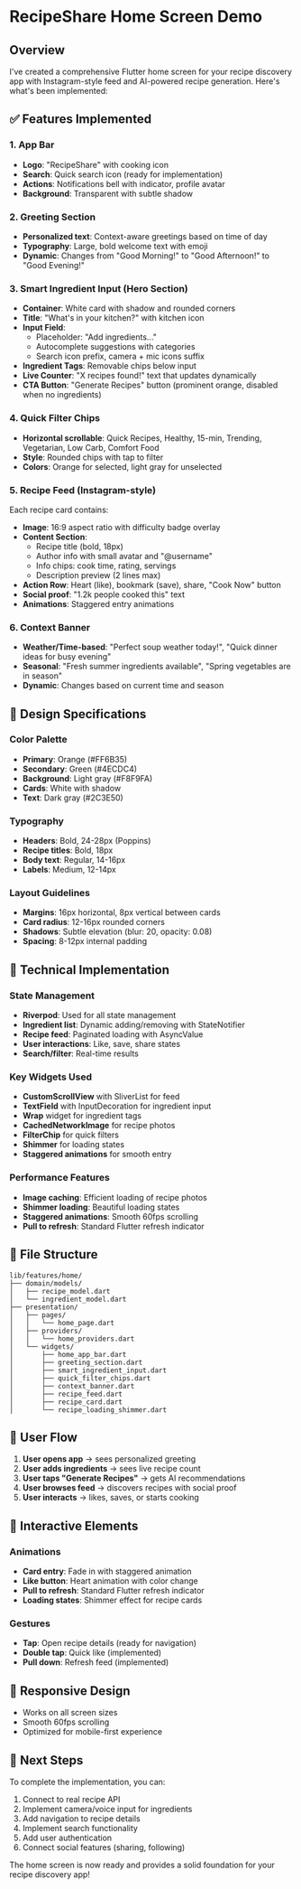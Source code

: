 # RecipeShare Home Screen Demo

## Overview
I've created a comprehensive Flutter home screen for your recipe discovery app with Instagram-style feed and AI-powered recipe generation. Here's what's been implemented:

## ✅ Features Implemented

### 1. App Bar
- **Logo**: "RecipeShare" with cooking icon
- **Search**: Quick search icon (ready for implementation)
- **Actions**: Notifications bell with indicator, profile avatar
- **Background**: Transparent with subtle shadow

### 2. Greeting Section
- **Personalized text**: Context-aware greetings based on time of day
- **Typography**: Large, bold welcome text with emoji
- **Dynamic**: Changes from "Good Morning!" to "Good Afternoon!" to "Good Evening!"

### 3. Smart Ingredient Input (Hero Section)
- **Container**: White card with shadow and rounded corners
- **Title**: "What's in your kitchen?" with kitchen icon
- **Input Field**: 
  - Placeholder: "Add ingredients..."
  - Autocomplete suggestions with categories
  - Search icon prefix, camera + mic icons suffix
- **Ingredient Tags**: Removable chips below input
- **Live Counter**: "X recipes found!" text that updates dynamically
- **CTA Button**: "Generate Recipes" button (prominent orange, disabled when no ingredients)

### 4. Quick Filter Chips
- **Horizontal scrollable**: Quick Recipes, Healthy, 15-min, Trending, Vegetarian, Low Carb, Comfort Food
- **Style**: Rounded chips with tap to filter
- **Colors**: Orange for selected, light gray for unselected

### 5. Recipe Feed (Instagram-style)
Each recipe card contains:
- **Image**: 16:9 aspect ratio with difficulty badge overlay
- **Content Section**:
  - Recipe title (bold, 18px)
  - Author info with small avatar and "@username"
  - Info chips: cook time, rating, servings
  - Description preview (2 lines max)
- **Action Row**: Heart (like), bookmark (save), share, "Cook Now" button
- **Social proof**: "1.2k people cooked this" text
- **Animations**: Staggered entry animations

### 6. Context Banner
- **Weather/Time-based**: "Perfect soup weather today!", "Quick dinner ideas for busy evening"
- **Seasonal**: "Fresh summer ingredients available", "Spring vegetables are in season"
- **Dynamic**: Changes based on current time and season

## 🎨 Design Specifications

### Color Palette
- **Primary**: Orange (#FF6B35)
- **Secondary**: Green (#4ECDC4)
- **Background**: Light gray (#F8F9FA)
- **Cards**: White with shadow
- **Text**: Dark gray (#2C3E50)

### Typography
- **Headers**: Bold, 24-28px (Poppins)
- **Recipe titles**: Bold, 18px
- **Body text**: Regular, 14-16px
- **Labels**: Medium, 12-14px

### Layout Guidelines
- **Margins**: 16px horizontal, 8px vertical between cards
- **Card radius**: 12-16px rounded corners
- **Shadows**: Subtle elevation (blur: 20, opacity: 0.08)
- **Spacing**: 8-12px internal padding

## 🔧 Technical Implementation

### State Management
- **Riverpod**: Used for all state management
- **Ingredient list**: Dynamic adding/removing with StateNotifier
- **Recipe feed**: Paginated loading with AsyncValue
- **User interactions**: Like, save, share states
- **Search/filter**: Real-time results

### Key Widgets Used
- **CustomScrollView** with SliverList for feed
- **TextField** with InputDecoration for ingredient input
- **Wrap** widget for ingredient tags
- **CachedNetworkImage** for recipe photos
- **FilterChip** for quick filters
- **Shimmer** for loading states
- **Staggered animations** for smooth entry

### Performance Features
- **Image caching**: Efficient loading of recipe photos
- **Shimmer loading**: Beautiful loading states
- **Staggered animations**: Smooth 60fps scrolling
- **Pull to refresh**: Standard Flutter refresh indicator

## 📁 File Structure
```
lib/features/home/
├── domain/models/
│   ├── recipe_model.dart
│   └── ingredient_model.dart
├── presentation/
│   ├── pages/
│   │   └── home_page.dart
│   ├── providers/
│   │   └── home_providers.dart
│   └── widgets/
│       ├── home_app_bar.dart
│       ├── greeting_section.dart
│       ├── smart_ingredient_input.dart
│       ├── quick_filter_chips.dart
│       ├── context_banner.dart
│       ├── recipe_feed.dart
│       ├── recipe_card.dart
│       └── recipe_loading_shimmer.dart
```

## 🚀 User Flow
1. **User opens app** → sees personalized greeting
2. **User adds ingredients** → sees live recipe count
3. **User taps "Generate Recipes"** → gets AI recommendations
4. **User browses feed** → discovers recipes with social proof
5. **User interacts** → likes, saves, or starts cooking

## 🔄 Interactive Elements

### Animations
- **Card entry**: Fade in with staggered animation
- **Like button**: Heart animation with color change
- **Pull to refresh**: Standard Flutter refresh indicator
- **Loading states**: Shimmer effect for recipe cards

### Gestures
- **Tap**: Open recipe details (ready for navigation)
- **Double tap**: Quick like (implemented)
- **Pull down**: Refresh feed (implemented)

## 📱 Responsive Design
- Works on all screen sizes
- Smooth 60fps scrolling
- Optimized for mobile-first experience

## 🎯 Next Steps
To complete the implementation, you can:
1. Connect to real recipe API
2. Implement camera/voice input for ingredients
3. Add navigation to recipe details
4. Implement search functionality
5. Add user authentication
6. Connect social features (sharing, following)

The home screen is now ready and provides a solid foundation for your recipe discovery app!